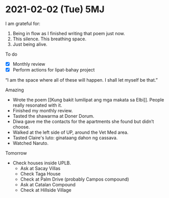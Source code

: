# 2021-02-02 (Tue) 5MJ

I am grateful for:

1. Being in flow as I finished writing that poem just now.
2. This silence. This breathing space.
3. Just being alive.

To do

- [x] Monthly review
- [x] Perform actions for lipat-bahay project

“I am the space where all of these will happen. I shall let myself be that.”

Amazing

- Wrote the poem [[Kung bakit lumilipat ang mga makata sa Elbi]]. People really resonated with it.
- Finished my monthly review.
- Tasted the shawarma at Doner Dorum.
- Diwa gave me the contacts for the apartments she found but didn’t choose.
- Walked at the left side of UP, around the Vet Med area.
- Tasted Claire's luto: ginataang dahon ng cassava.
- Watched Naruto.

Tomorrow

- Check houses inside UPLB.
   - Ask at Sacay Villas
   - Check Taga House
   - Check at Palm Drive (probably Campos compound)
   - Ask at Catalan Compound
   - Check at Hillside Village


